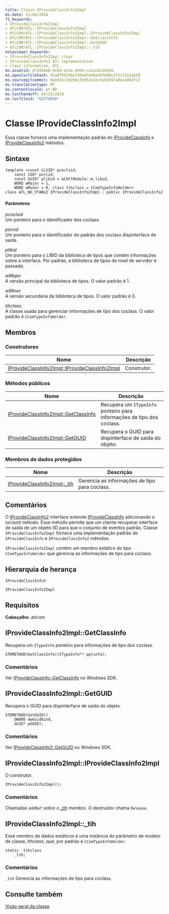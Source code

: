 ```yaml
---
title: Classe IProvideClassInfo2Impl
ms.date: 11/04/2016
f1_keywords:
- IProvideClassInfo2Impl
- ATLCOM/ATL::IProvideClassInfo2Impl
- ATLCOM/ATL::IProvideClassInfo2Impl::IProvideClassInfo2Impl
- ATLCOM/ATL::IProvideClassInfo2Impl::GetClassInfo
- ATLCOM/ATL::IProvideClassInfo2Impl::GetGUID
- ATLCOM/ATL::IProvideClassInfo2Impl::_tih
helpviewer_keywords:
- IProvideClassInfo2Impl class
- IProvideClassInfo2 ATL implementation
- class information, ATL
ms.assetid: d74956e8-9c69-4cba-b99d-ca1ac031bb9d
ms.openlocfilehash: 41a0756250e749a07d48ad4f090c2f1c322aa558
ms.sourcegitcommit: 0ab61bc3d2b6cfbd52a16c6ab2b97a8ea1864f12
ms.translationtype: MT
ms.contentlocale: pt-BR
ms.lasthandoff: 04/23/2019
ms.locfileid: "62276036"
---
```

# <a name="iprovideclassinfo2impl-class"></a>Classe IProvideClassInfo2Impl

Essa classe fornece uma implementação padrão do [IProvideClassInfo](/windows/desktop/api/ocidl/nn-ocidl-iprovideclassinfo) e [IProvideClassInfo2](/windows/desktop/api/ocidl/nn-ocidl-iprovideclassinfo2) métodos.

## <a name="syntax"></a>Sintaxe

```
template <const CLSID* pcoclsid,
    const IID* psrcid,
    const GUID* plibid = &CAtlModule::m_libid,
    WORD wMajor = 1,
    WORD wMinor = 0, class tihclass = CComTypeInfoHolder>
class ATL_NO_VTABLE IProvideClassInfo2Impl : public IProvideClassInfo2
```

#### <a name="parameters"></a>Parâmetros

*pcoclsid*<br/>
Um ponteiro para o identificador dos coclass.

*psrcid*<br/>
Um ponteiro para o identificador do padrão dos coclass dispinterface de saída.

*plibid*<br/>
Um ponteiro para o LIBID da biblioteca de tipos que contém informações sobre a interface. Por padrão, a biblioteca de tipos de nível de servidor é passada.

*wMajor*<br/>
A versão principal da biblioteca de tipos. O valor padrão é 1.

*wMinor*<br/>
A versão secundária da biblioteca de tipos. O valor padrão é 0.

*tihclass*<br/>
A classe usada para gerenciar informações de tipo dos coclass. O valor padrão é `CComTypeInfoHolder`.

## <a name="members"></a>Membros

### <a name="constructors"></a>Construtores

|Nome|Descrição|
|----------|-----------------|
|[IProvideClassInfo2Impl::IProvideClassInfo2Impl](#iprovideclassinfo2impl)|Construtor.|

### <a name="public-methods"></a>Métodos públicos

|Nome|Descrição|
|----------|-----------------|
|[IProvideClassInfo2Impl::GetClassInfo](#getclassinfo)|Recupera um `ITypeInfo` ponteiro para informações de tipo dos coclass.|
|[IProvideClassInfo2Impl::GetGUID](#getguid)|Recupera o GUID para dispinterface de saída do objeto.|

### <a name="protected-data-members"></a>Membros de dados protegidos

|Nome|Descrição|
|----------|-----------------|
|[IProvideClassInfo2Impl::_tih](#_tih)|Gerencia as informações de tipo para coclass.|

## <a name="remarks"></a>Comentários

O [IProvideClassInfo2](/windows/desktop/api/ocidl/nn-ocidl-iprovideclassinfo2) interface estende [IProvideClassInfo](/windows/desktop/api/ocidl/nn-ocidl-iprovideclassinfo) adicionando o `GetGUID` método. Esse método permite que um cliente recuperar interface de saída de um objeto IID para que o conjunto de eventos padrão. Classe `IProvideClassInfo2Impl` fornece uma implementação padrão do `IProvideClassInfo` e `IProvideClassInfo2` métodos.

`IProvideClassInfo2Impl` contém um membro estático do tipo `CComTypeInfoHolder` que gerencia as informações de tipo para coclass.

## <a name="inheritance-hierarchy"></a>Hierarquia de herança

`IProvideClassInfo2`

`IProvideClassInfo2Impl`

## <a name="requirements"></a>Requisitos

**Cabeçalho:** atlcom

##  <a name="getclassinfo"></a>  IProvideClassInfo2Impl::GetClassInfo

Recupera um `ITypeInfo` ponteiro para informações de tipo dos coclass.

```
STDMETHOD(GetClassInfo)(ITypeInfo** pptinfo);
```

### <a name="remarks"></a>Comentários

Ver [IProvideClassInfo::GetClassInfo](/windows/desktop/api/ocidl/nf-ocidl-iprovideclassinfo-getclassinfo) no Windows SDK.

##  <a name="getguid"></a>  IProvideClassInfo2Impl::GetGUID

Recupera o GUID para dispinterface de saída do objeto.

```
STDMETHOD(GetGUID)(
    DWORD dwGuidKind,
    GUID* pGUID);
```

### <a name="remarks"></a>Comentários

Ver [IProvideClassInfo2::GetGUID](/windows/desktop/api/ocidl/nf-ocidl-iprovideclassinfo2-getguid) no Windows SDK.

##  <a name="iprovideclassinfo2impl"></a>  IProvideClassInfo2Impl::IProvideClassInfo2Impl

O construtor.

```
IProvideClassInfo2Impl();
```

### <a name="remarks"></a>Comentários

Chamadas `AddRef` sobre o [_tih](#_tih) membro. O destruidor chama `Release`.

##  <a name="_tih"></a>  IProvideClassInfo2Impl::_tih

Esse membro de dados estáticos é uma instância do parâmetro de modelo de classe, *tihclass*, que, por padrão é `CComTypeInfoHolder`.

```
static  tihclass
    _tih;
```

### <a name="remarks"></a>Comentários

`_tih` Gerencia as informações de tipo para coclass.

## <a name="see-also"></a>Consulte também

[Visão geral da classe](../../atl/atl-class-overview.md)
